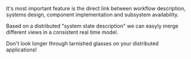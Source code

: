 It's most important feature is the direct link between workflow description, systems design, 
component implementation and subsystem availability. 

Based on a distributed "system state description" we can easyly merge different 
views in a consistent real time model. 

Don't look longer through tarnished glasses on your distributed applications!
